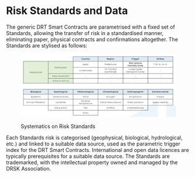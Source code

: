 # Risk Standards and Data

The generic DRT Smart Contracts are parametrised with a fixed set of Standards, allowing the transfer of risk in a standardised manner, eliminating paper, physical contracts and confirmations altogether. The Standards are stylised as follows:

<figure><img src="../.gitbook/assets/image (7).png" alt=""><figcaption><p>Systematics on Risk Standards</p></figcaption></figure>

Each Standards risk is categorised (geophysical, biological, hydrological, etc.) and linked to a suitable data source, used as the parametric trigger index for the DRT Smart Contracts. International and open data licences are typically prerequisites for a suitable data source. The Standards are trademarked, with the intellectual property owned and managed by the DRSK Association.

